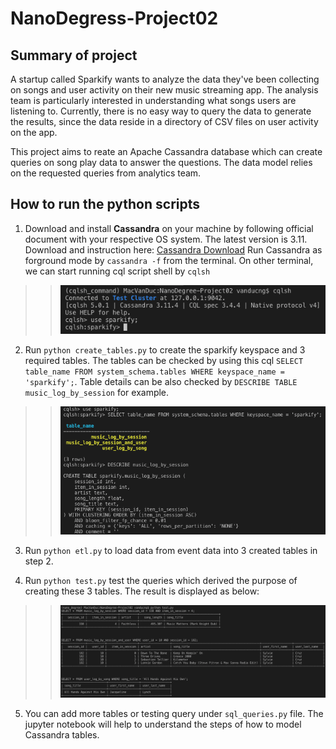 # NanoDegress-Project02
## Summary of project
A startup called Sparkify wants to analyze the data they've been collecting on songs and user activity on their new music streaming app. The analysis team is particularly interested in understanding what songs users are listening to. Currently, there is no easy way to query the data to generate the results, since the data reside in a directory of CSV files on user activity on the app.

This project aims to reate an Apache Cassandra database which can create queries on song play data to answer the questions. The data model relies on the requested queries from analytics team. 

## How to run the python scripts
1. Download and install **Cassandra** on your machine by following official document with your respective OS system. The latest version is 3.11. Download and instruction here: [Cassandra Download](http://cassandra.apache.org/download/)
Run Cassandra as forground mode by ```cassandra -f``` from the terminal. On other terminal, we can start running cql script shell by ```cqlsh```

>> ![cassandra querry lanaguage](/images/cqlsh.png)

2. Run ```python create_tables.py``` to create the sparkify keyspace and 3 required tables. The tables can be checked by using this cql ```SELECT table_name FROM system_schema.tables WHERE keyspace_name = 'sparkify';```. Table details can be also checked by ```DESCRIBE TABLE music_log_by_session``` for example.

>> ![Table Setup](/images/sparkify_tables.png)

3. Run `python etl.py` to load data from event data into 3 created tables in step 2.

4. Run `python test.py` test the queries which derived the purpose of creating these 3 tables. The result is displayed as below:
>> ![Query validation](/images/query_validation.png)

5. You can add more tables or testing query under ```sql_queries.py``` file. The jupyter notebook will help to understand the steps of how to model Cassandra tables.



